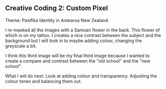 ## Creative Coding 2: Custom Pixel

Theme: Pasifika Identity in Aotearoa New Zealand. 

I re-masked all the images with a Samoan flower in the back. This flower of which is on my tattoo. I creates a nice contrast between the subject and the background but I will look in to maybe adding colour, changing the greyscale a bit.

I think this third image will be my final third image because I wanted to create a compare and contrast between the "old school" and the "new school".

What I will do next: Look at adding colour and transparency. Adjusting the colour tones and balancing them out. 